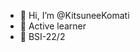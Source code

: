 - 👋 Hi, I’m @KitsuneeKomati
- 👀 Active learner
- 🌱 BSI-22/2

<!---
KitsuneeKomati/KitsuneeKomati is a ✨ special ✨ repository because its `README.md` (this file) appears on your GitHub profile.
You can click the Preview link to take a look at your changes.
--->
